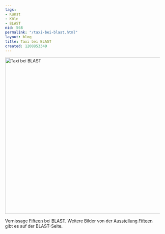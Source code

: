 ```yaml
---
tags:
- Kunst
- Köln
- BLAST
nid: 568
permalink: "/taxi-bei-blast.html"
layout: blog
title: Taxi bei BLAST
created: 1200853349
---
```

<img src="/sites/netzaffe.de/files/images/dsc00128.jpg" alt="Taxi bei BLAST" width="510px" />
<p>Vernissage <a href="http://b-l-a-s-t.de/en/node/409">Fifteen</a> bei <a href="http://b-l-a-s-t.de/">BLAST</a>. Weitere Bilder von der <a href="http://b-l-a-s-t.de/en/fgallery/40">Ausstellung Fifteen</a> gibt es auf der BLAST-Seite.</p>

